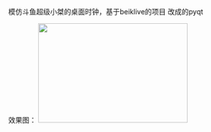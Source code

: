 模仿斗鱼超级小桀的桌面时钟，基于beiklive的项目 改成的pyqt

效果图：
<img width="300" height="200" src="https://github.com/rikkely/Desktop_Clock/blob/master/result.gif"/> </div>
